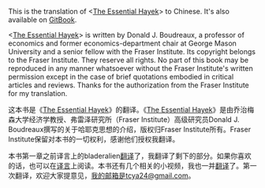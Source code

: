 This is the translation of <[The Essential Hayek](http://www.essentialhayek.org/)> to Chinese. It's also available on [GitBook](https://tcya.gitbooks.io/the-essential-hayek-translation/content/).

<[The Essential Hayek](http://www.essentialhayek.org/)> is written by Donald J. Boudreaux, a professor of economics and former economics-department chair at George Mason University and a senior fellow with the Fraser Institute. Its copyright belongs to the Fraser Institute. They reserve all rights. No part of this book may be reproduced in any manner whatsoever without the Fraser Institute's written permission except in the case of brief quotations embodied in critical articles and reviews. Thanks for the authorization from the Fraser Institute for my translation.

这本书是《[The Essential Hayek](http://www.essentialhayek.org/)》的翻译。《[The Essential Hayek](http://www.essentialhayek.org/)》是由乔治梅森大学经济学教授、弗雷泽研究所（Fraser Institute）高级研究员Donald J. Boudreaux撰写的关于哈耶克思想的介绍，版权归Fraser Institute所有。Fraser Institute保留对本书的一切权利，感谢他们授权我翻译。

本书第一章之前译言上的bladeralien[翻译](http://article.yeeyan.org/view/82674/467835)了，我翻译了剩下的部分。如果你喜欢的话，也可以在[译言](http://user.yeeyan.org/articles/575168/translation)上阅读。本书还有几个相关的小视频，我也一并[翻译](http://search.bilibili.com/all?keyword=essential+hayek)了。第一次翻译，欢迎大家提意见，我的邮箱是tcya24@gmail.com。
